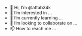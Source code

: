 - 👋 Hi, I’m @aftab34k
- 👀 I’m interested in ...
- 🌱 I’m currently learning ...
- 💞️ I’m looking to collaborate on ...
- 📫 How to reach me ...

<!---
aftab34k/aftab34k is a ✨ special ✨ repository because its `README.md` (this file) appears on your GitHub profile.
You can click the Preview link to take a look at your changes.
--->
